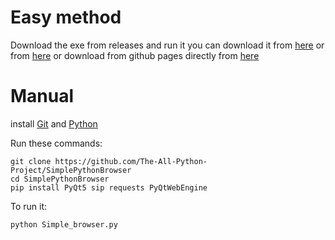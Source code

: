 # Easy method

Download the exe from releases and run it you can download it from [here](https://github.com/The-All-Python-Project/SimplePythonBrowser/releases) or from [here](https://sourceforge.net/projects/simple-python-browser/files/latest/download) or download from github pages directly from [here](https://the-all-python-project.github.io/SimplePythonBrowser/installation/windows/windows-install-selection)

# Manual

install [Git](https://git-scm.com/) and [Python](https://www.python.org/)

Run these commands:
```
git clone https://github.com/The-All-Python-Project/SimplePythonBrowser
cd SimplePythonBrowser
pip install PyQt5 sip requests PyQtWebEngine
```
To run it:
```
python Simple_browser.py
```
